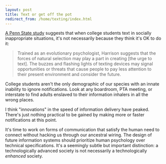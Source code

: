 ```yaml
---
layout: post
title: Text or get off the pot
redirect_from: /home/texting/index.html
---
```

<p><a href="http://www.sciencedaily.com/releases/2015/04/150401115748.htm">A Penn State study</a> suggests that when college students text in socially inappropriate situations, it's not necessarily because they think it's OK to do it:</p>

<blockquote>
  <p>Trained as an evolutionary psychologist, Harrison suggests that the forces of natural selection may play a part in creating [the urge to text]. The buzzes and flashing lights of texting devices may signal opportunities or threats that cause people to pay less attention to their present environment and consider the future.</p>
</blockquote>

<p>College students aren't the only demographic of our species with an innate inability to ignore notifications. Look at any boardroom, PTA meeting, or interstate to find adults enslaved to their information inhalers in all the wrong places. </p>

<p>I think "innovations" in the speed of information delivery have peaked. There's just nothing practical to be gained by making more or faster notifications at this point. </p>

<p>It's time to work on forms of communication that satisfy the human need to connect without hacking us through our ancestral wiring. The design of future information systems should prioritize human psychology over technical specifications. It's a seemingly subtle but important distinction: a technologically advanced society is not necessarily a technologically <em>enhanced</em> society. </p>
